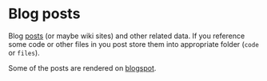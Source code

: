 # Blog posts

Blog [posts](https://github.com/jreisinger/blog/tree/master/posts) (or maybe wiki sites) and other related data. If you reference some code or other files in you post store them into appropriate folder (`code` or `files`).

Some of the posts are rendered on [blogspot](http://jreisinger.blogspot.sk).
